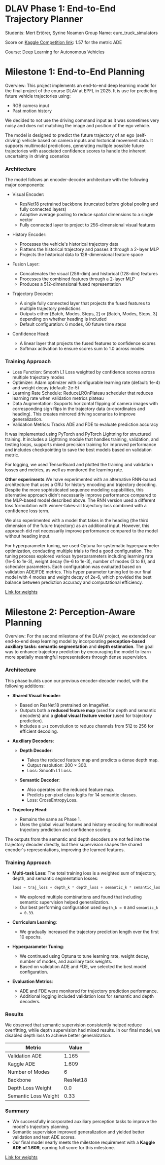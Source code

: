# DLAV Phase 1: End-to-End Trajectory Planner

Students: Mert Ertörer, Syrine Noamen
Group Name: euro_truck_simulators

Score on [Kaggle Competition link](https://www.kaggle.com/competitions/phase1/overview): 1.57 for the metric ADE

Course: Deep Learning for Autonomous Vehicles

# Milestone 1: End-to-End Planning

Overview: This project implements an end-to-end deep learning model for the final project of the course DLAV at EPFL in 2025. It is use for predicting future vehicle trajectories using:
- RGB camera input
- Past motion history

We decided to not use the driving command input as it was sometimes very noisy and does not matching the image and position of the ego vehicle.



The model is designed to predict the future trajectory of an ego (self-driving) vehicle based on camera inputs and historical movement data. It supports multimodal predictions, generating multiple possible future trajectories with associated confidence scores to handle the inherent uncertainty in driving scenarios
### Architecture
The model follows an encoder-decoder architecture with the following major components:

- Visual Encoder:

    - ResNet18 pretrained backbone (truncated before global pooling and fully connected layers)
    - Adaptive average pooling to reduce spatial dimensions to a single vector
    - Fully connected layer to project to 256-dimensional visual features


- History Encoder:
    - Processes the vehicle's historical trajectory data
    - Flattens the historical trajectory and passes it through a 2-layer MLP
    - Projects the historical data to 128-dimensional feature space


- Fusion Layer:

    - Concatenates the visual (256-dim) and historical (128-dim) features
    - Processes the combined features through a 2-layer MLP
    - Produces a 512-dimensional fused representation


- Trajectory Decoder:

    - A single fully connected layer that projects the fused features to multiple trajectory predictions
    - Outputs either [Batch, Modes, Steps, 2] or [Batch, Modes, Steps, 3] depending on whether heading is included
    - Default configuration: 6 modes, 60 future time steps

- Confidence Head:

    - A linear layer that projects the fused features to confidence scores
    - Softmax activation to ensure scores sum to 1.0 across modes


### Training Approach
- Loss Function: Smooth L1 Loss weighted by confidence scores across multiple trajectory modes
- Optimizer: Adam optimizer with configurable learning rate (default: 1e-4) and weight decay (default: 2e-5)
- Learning Rate Schedule: ReduceLROnPlateau scheduler that reduces learning rate when validation metrics plateau
- Data Augmentation: Supports horizontal flipping of camera images with corresponding sign flips in the trajectory data (x-coordinates and heading). This creates mirrored driving scenarios to improve generalization.
- Validation Metrics: Tracks ADE and FDE to evaluate prediction accuracy


It was implemented using PyTorch and PyTorch Lightning for structured training. It includes a Lightning module that handles training, validation, and testing loops, supports mixed precision training for improved performance and includes checkpointing to save the best models based on validation metric.


For logging, we used TensorBoard and plotted the training and validation losses and metrics, as well as montiored the learning rate. 

**Other experiments**
We have experimented with an alternative RNN-based architecture that uses a GRU for history encoding and trajectory decoding. Despite the more sophisticated sequence modeling capabilities, this alternative approach didn't necessarily improve performance compared to the MLP-based model described above. The RNN version used a different loss formulation with winner-takes-all trajectory loss combined with a confidence loss term.


We also experimented with a model that takes in the heading (the third dimension of the future trajectory) as an additional input. However, this approach did not necessarily improve performance compared to the model without heading input. 


For hyperparameter tuning, we used Optuna for systematic hyperparameter optimization, conducting multiple trials to find a good configuration. The tuning process explored various hyperparameters including learning rate (1e-5 to 1e-3), weight decay (1e-6 to 1e-3), number of modes (3 to 8), and scheduler parameters. Each configuration was evaluated based on validation ADE/FDE metrics. This hyper parameter tuning led to our final model with 4 modes and weight decay of 2e-6, which provided the best balance between prediction accuracy and computational efficiency.

[Link for weights](https://drive.google.com/file/d/1xoso3Dfy2v38mVxGpaWxlEk4boXm8kv2/view)

# Milestone 2: Perception-Aware Planning

Overview:
For the second milestone of the DLAV project, we extended our end-to-end deep learning model by incorporating **perception-based auxiliary tasks**: **semantic segmentation** and **depth estimation**. The goal was to enhance trajectory prediction by encouraging the model to learn more spatially meaningful representations through dense supervision.

### Architecture

This phase builds upon our previous encoder-decoder model, with the following additions:

* **Shared Visual Encoder**:

  * Based on ResNet18 pretrained on ImageNet.
  * Outputs both a **reduced feature map** (used for depth and semantic decoders) and a **global visual feature vector** (used for trajectory prediction).
  * Includes a `1×1` convolution to reduce channels from 512 to 256 for efficient decoding.

* **Auxiliary Decoders**:

  * **Depth Decoder**:

    * Takes the reduced feature map and predicts a dense depth map.
    * Output resolution: 200 × 300.
    * Loss: Smooth L1 Loss.
  * **Semantic Decoder**:

    * Also operates on the reduced feature map.
    * Predicts per-pixel class logits for 14 semantic classes.
    * Loss: CrossEntropyLoss.

* **Trajectory Head**:

  * Remains the same as Phase 1.
  * Uses the global visual features and history encoding for multimodal trajectory prediction and confidence scoring.

The outputs from the semantic and depth decoders are not fed into the trajectory decoder directly, but their supervision shapes the shared encoder's representations, improving the learned features.

### Training Approach

* **Multi-task Loss**:
  The total training loss is a weighted sum of trajectory, depth, and semantic segmentation losses:

  ```python
  loss = traj_loss + depth_k * depth_loss + semantic_k * semantic_loss
  ```

  * We explored multiple combinations and found that including semantic supervision helped generalization.
  * Our best performing configuration used `depth_k = 0` and `semantic_k = 0.33`.

* **Curriculum Learning**:

  * We gradually increased the trajectory prediction length over the first 10 epochs.

* **Hyperparameter Tuning**:

  * We continued using Optuna to tune learning rate, weight decay, number of modes, and auxiliary task weights.
  * Based on validation ADE and FDE, we selected the best model configuration.

* **Evaluation Metrics**:

  * ADE and FDE were monitored for trajectory prediction performance.
  * Additional logging included validation loss for semantic and depth decoders.

### Results

We observed that semantic supervision consistently helped reduce overfitting, while depth supervision had mixed results. In our final model, we disabled depth loss to achieve better generalization.

| Metric               | Value    |
| -------------------- | -------- |
| Validation ADE       | 1.165     |
| Kaggle ADE           | 1.609    |
| Number of Modes      | 6        |
| Backbone             | ResNet18 |
| Depth Loss Weight    | 0.0      |
| Semantic Loss Weight | 0.33     |

### Summary

* We successfully incorporated auxiliary perception tasks to improve the model's trajectory planning.
* Semantic supervision improved generalization and yielded better validation and test ADE scores.
* Our final model nearly meets the milestone requirement with a **Kaggle ADE of 1.609**, earning full score for this milestone.

[Link for weights](https://drive.google.com/file/d/1HTYCHOZa4ii3Ju8a4pPswd68b9mXXgWx/view?usp=drive_link)

